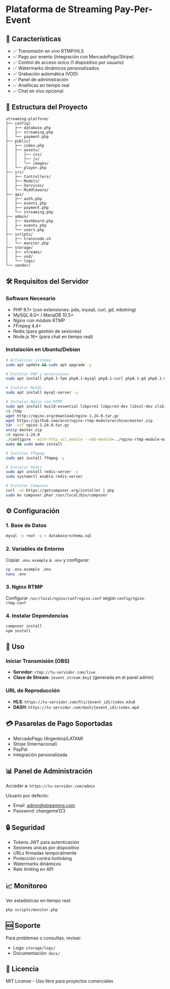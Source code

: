 # Plataforma de Streaming Pay-Per-Event

## 🚀 Características

- ✅ Transmisión en vivo RTMP/HLS
- ✅ Pago por evento (integración con MercadoPago/Stripe)
- ✅ Control de acceso único (1 dispositivo por usuario)
- ✅ Watermarks dinámicos personalizados
- ✅ Grabación automática (VOD)
- ✅ Panel de administración
- ✅ Analíticas en tiempo real
- ✅ Chat en vivo opcional

## 📁 Estructura del Proyecto

```
streaming-platform/
├── config/
│   ├── database.php
│   ├── streaming.php
│   └── payment.php
├── public/
│   ├── index.php
│   ├── assets/
│   │   ├── css/
│   │   ├── js/
│   │   └── images/
│   └── player.php
├── src/
│   ├── Controllers/
│   ├── Models/
│   ├── Services/
│   └── Middleware/
├── api/
│   ├── auth.php
│   ├── events.php
│   ├── payment.php
│   └── streaming.php
├── admin/
│   ├── dashboard.php
│   ├── events.php
│   └── users.php
├── scripts/
│   ├── transcode.sh
│   └── monitor.php
├── storage/
│   ├── streams/
│   ├── vod/
│   └── logs/
└── vendor/
```

## 🛠️ Requisitos del Servidor

### Software Necesario
- PHP 8.1+ (con extensiones: pdo, mysqli, curl, gd, mbstring)
- MySQL 8.0+ / MariaDB 10.5+
- Nginx con módulo RTMP
- FFmpeg 4.4+
- Redis (para gestión de sesiones)
- Node.js 16+ (para chat en tiempo real)

### Instalación en Ubuntu/Debian

```bash
# Actualizar sistema
sudo apt update && sudo apt upgrade -y

# Instalar PHP y extensiones
sudo apt install php8.1-fpm php8.1-mysql php8.1-curl php8.1-gd php8.1-mbstring php8.1-xml php8.1-redis -y

# Instalar MySQL
sudo apt install mysql-server -y

# Instalar Nginx con RTMP
sudo apt install build-essential libpcre3 libpcre3-dev libssl-dev zlib1g-dev -y
cd /tmp
wget http://nginx.org/download/nginx-1.24.0.tar.gz
wget https://github.com/arut/nginx-rtmp-module/archive/master.zip
tar -xzf nginx-1.24.0.tar.gz
unzip master.zip
cd nginx-1.24.0
./configure --with-http_ssl_module --add-module=../nginx-rtmp-module-master
make && sudo make install

# Instalar FFmpeg
sudo apt install ffmpeg -y

# Instalar Redis
sudo apt install redis-server -y
sudo systemctl enable redis-server

# Instalar Composer
curl -sS https://getcomposer.org/installer | php
sudo mv composer.phar /usr/local/bin/composer
```

## ⚙️ Configuración

### 1. Base de Datos
```bash
mysql -u root -p < database/schema.sql
```

### 2. Variables de Entorno
Copiar `.env.example` a `.env` y configurar:
```bash
cp .env.example .env
nano .env
```

### 3. Nginx RTMP
Configurar `/usr/local/nginx/conf/nginx.conf` según `config/nginx-rtmp.conf`

### 4. Instalar Dependencias
```bash
composer install
npm install
```

## 🎥 Uso

### Iniciar Transmisión (OBS)
- **Servidor**: `rtmp://tu-servidor.com/live`
- **Clave de Stream**: `{event_stream_key}` (generada en el panel admin)

### URL de Reproducción
- **HLS**: `https://tu-servidor.com/hls/{event_id}/index.m3u8`
- **DASH**: `https://tu-servidor.com/dash/{event_id}/index.mpd`

## 💳 Pasarelas de Pago Soportadas

- MercadoPago (Argentina/LATAM)
- Stripe (Internacional)
- PayPal
- Integración personalizada

## 📊 Panel de Administración

Acceder a: `https://tu-servidor.com/admin`

Usuario por defecto:
- Email: admin@streaming.com
- Password: changeme123

## 🔒 Seguridad

- Tokens JWT para autenticación
- Sesiones únicas por dispositivo
- URLs firmadas temporalmente
- Protección contra hotlinking
- Watermarks dinámicos
- Rate limiting en API

## 📈 Monitoreo

Ver estadísticas en tiempo real:
```bash
php scripts/monitor.php
```

## 🆘 Soporte

Para problemas o consultas, revisar:
- Logs: `storage/logs/`
- Documentación: `docs/`

## 📝 Licencia

MIT License - Uso libre para proyectos comerciales